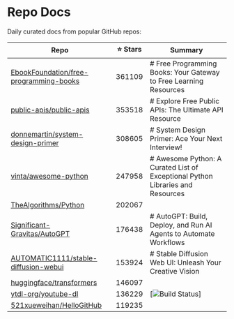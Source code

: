 # Repo Docs

Daily curated docs from popular GitHub repos:

| Repo | ⭐ Stars | Summary |
|------|--------|---------|
| [EbookFoundation/free-programming-books](docs/EbookFoundation-free-programming-books.md) | 361109 | # Free Programming Books: Your Gateway to Free Learning Resources |
| [public-apis/public-apis](docs/public-apis-public-apis.md) | 353518 | # Explore Free Public APIs: The Ultimate API Resource |
| [donnemartin/system-design-primer](docs/donnemartin-system-design-primer.md) | 308605 | # System Design Primer: Ace Your Next Interview! |
| [vinta/awesome-python](docs/vinta-awesome-python.md) | 247958 | # Awesome Python: A Curated List of Exceptional Python Libraries and Resources |
| [TheAlgorithms/Python](docs/TheAlgorithms-Python.md) | 202067 | <!-- Title: --> |
| [Significant-Gravitas/AutoGPT](docs/Significant-Gravitas-AutoGPT.md) | 176438 | # AutoGPT: Build, Deploy, and Run AI Agents to Automate Workflows |
| [AUTOMATIC1111/stable-diffusion-webui](docs/AUTOMATIC1111-stable-diffusion-webui.md) | 153924 | # Stable Diffusion Web UI: Unleash Your Creative Vision |
| [huggingface/transformers](docs/huggingface-transformers.md) | 146097 | <p align="center"> |
| [ytdl-org/youtube-dl](docs/ytdl-org-youtube-dl.md) | 136229 | [![Build Status](https://github.com/ytdl-org/youtube-dl/workflows/CI/badge.svg)] |
| [521xueweihan/HelloGitHub](docs/521xueweihan-HelloGitHub.md) | 119235 | <p align="center"> |